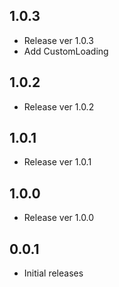 ## 1.0.3

* Release ver 1.0.3
* Add CustomLoading

## 1.0.2

* Release ver 1.0.2

## 1.0.1

* Release ver 1.0.1

## 1.0.0

* Release ver 1.0.0

## 0.0.1

* Initial releases